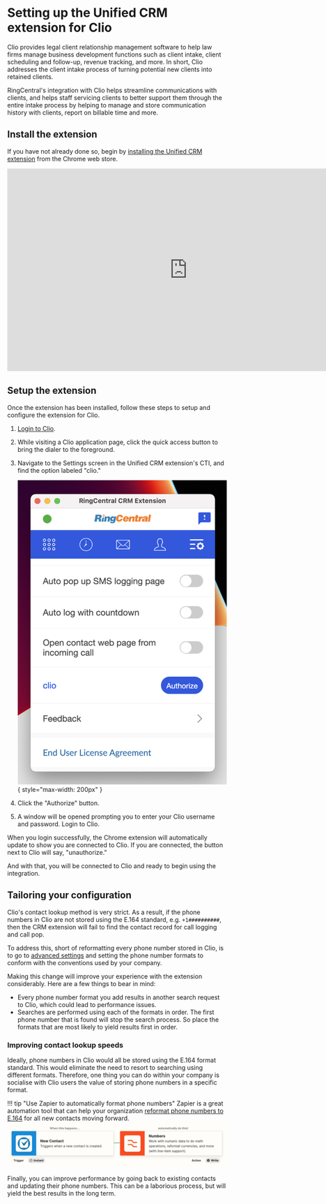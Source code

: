 # Setting up the Unified CRM extension for Clio

Clio provides legal client relationship management software to help law firms manage business development functions such as client intake, client scheduling and follow-up, revenue tracking, and more. In short, Clio addresses the client intake process of turning potential new clients into retained clients.

RingCentral's integration with Clio helps streamline communications with clients, and helps staff servicing clients to better support them through the entire intake process by helping to manage and store communication history with clients, report on billable time and more.

## Install the extension

If you have not already done so, begin by [installing the Unified CRM extension](./getting-started.md) from the Chrome web store. 

<iframe width="825" height="464" src="https://www.youtube.com/embed/pQgdsAR1UCI?si=PaSTDhHkTUa9fMtk" title="Unified CRM extension for Clio - quick start" frameborder="0" allow="accelerometer; autoplay; clipboard-write; encrypted-media; gyroscope; picture-in-picture; web-share" allowfullscreen></iframe>

## Setup the extension

Once the extension has been installed, follow these steps to setup and configure the extension for Clio. 

1. [Login to Clio](https://account.clio.com/).

2. While visiting a Clio application page, click the quick access button to bring the dialer to the foreground. 

3. Navigate to the Settings screen in the Unified CRM extension's CTI, and find the option labeled "clio."

    ![Connect to Clio](img/clio-connect.png){ style="max-width: 200px" }

4. Click the "Authorize" button. 

5. A window will be opened prompting you to enter your Clio username and password. Login to Clio. 

When you login successfully, the Chrome extension will automatically update to show you are connected to Clio. If you are connected, the button next to Clio will say, "unauthorize."

And with that, you will be connected to Clio and ready to begin using the integration. 

## Tailoring your configuration

Clio's contact lookup method is very strict. As a result, if the phone numbers in Clio are not stored using the E.164 standard, e.g. `+1##########`, then the CRM extension will fail to find the contact record for call logging and call pop. 

To address this, short of reformatting every phone number stored in Clio, is to go to [advanced settings](./users/settings.md#advanced-configuration-options) and setting the phone number formats to conform with the conventions used by your company. 

Making this change will improve your experience with the extension considerably. Here are a few things to bear in mind:

* Every phone number format you add results in another search request to Clio, which could lead to performance issues.
* Searches are performed using each of the formats in order. The first phone number that is found will stop the search process. So place the formats that are most likely to yield results first in order. 

### Improving contact lookup speeds

Ideally, phone numbers in Clio would all be stored using the E.164 format standard. This would eliminate the need to resort to searching using different formats. Therefore, one thing you can do within your company is socialise with Clio users the value of storing phone numbers in a specific format. 

!!! tip "Use Zapier to automatically format phone numbers"
    Zapier is a great automation tool that can help your organization [reformat phone numbers to E.164](https://zapier.com/apps/clio/integrations/formatter/1481647/format-numbers-for-new-clio-contacts-with-formatter-by-zapier) for all new contacts moving forward.
    ![Clio number formatter Zap](img/clio-zapier.png)

Finally, you can improve performance by going back to existing contacts and updating their phone numbers. This can be a laborious process, but will yield the best results in the long term. 
